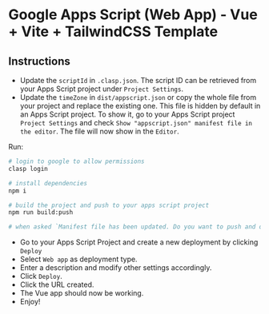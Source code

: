 # Google Apps Script (Web App) - Vue + Vite + TailwindCSS Template

## Instructions

-   Update the `scriptId` in `.clasp.json`. The script ID can be retrieved from your Apps Script project under `Project Settings`.
-   Update the `timeZone` in `dist/appscript.json` or copy the whole file from your project and replace the existing one. This file is hidden by default in an Apps Script project. To show it, go to your Apps Script project `Project Settings` and check `Show "appscript.json" manifest file in the editor`. The file will now show in the `Editor`.

Run:

```bash
# login to google to allow permissions
clasp login

# install dependencies
npm i

# build the project and push to your apps script project
npm run build:push

# when asked `Manifest file has been updated. Do you want to push and overwrite? y/N`, enter y then press Enter
```

- Go to your Apps Script Project and create a new deployment by clicking `Deploy`
- Select `Web app` as deployment type.
- Enter a description and modify other settings accordingly.
- Click `Deploy`.
- Click the URL created.
- The Vue app should now be working.
- Enjoy!
